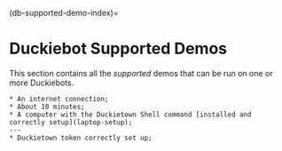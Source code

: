 (db-supported-demo-index)=
# Duckiebot Supported Demos 

This section contains all the _supported_ demos that can be run on one or more Duckiebots.

```{needget}
* An internet connection;
* About 10 minutes;
* A computer with the Duckietown Shell command [installed and correctly setup](laptop-setup);
---
* Duckietown token correctly set up;
```
